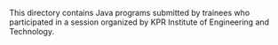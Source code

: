This directory contains Java programs submitted by trainees who participated in a session organized by KPR Institute of Engineering and Technology.
